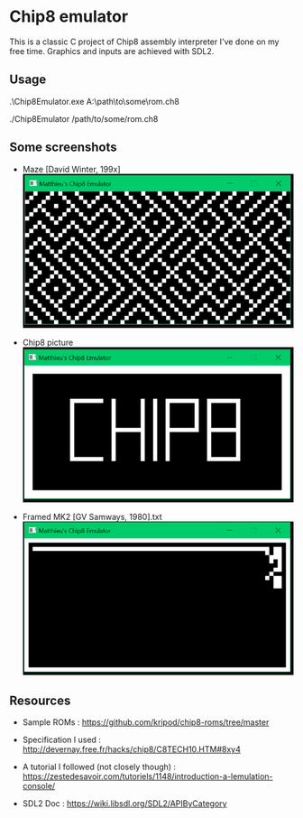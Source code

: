 # Chip8 emulator 
This is a classic C project of Chip8 assembly interpreter I've done on my free time. Graphics and inputs are achieved with SDL2.

## Usage

.\Chip8Emulator.exe A:\path\to\some\rom.ch8

./Chip8Emulator /path/to/some/rom.ch8

## Some screenshots 

- Maze [David Winter, 199x]
![Maze](screenshots/maze.PNG "Title")

- Chip8 picture
![Chip8 picture](screenshots/chip8.PNG "Title")

- Framed MK2 [GV Samways, 1980].txt
![MK2](screenshots/mk2.PNG "Title")

## Resources 

- Sample ROMs : https://github.com/kripod/chip8-roms/tree/master

- Specification I used : http://devernay.free.fr/hacks/chip8/C8TECH10.HTM#8xy4

- A tutorial I followed (not closely though) : https://zestedesavoir.com/tutoriels/1148/introduction-a-lemulation-console/

- SDL2 Doc : https://wiki.libsdl.org/SDL2/APIByCategory
